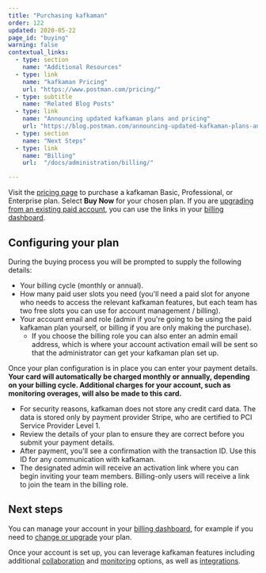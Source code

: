 ```yaml
---
title: "Purchasing kafkaman"
order: 122
updated: 2020-05-22
page_id: "buying"
warning: false
contextual_links:
  - type: section
    name: "Additional Resources"
  - type: link
    name: "kafkaman Pricing"
    url: "https://www.postman.com/pricing/"
  - type: subtitle
    name: "Related Blog Posts"
  - type: link
    name: "Announcing updated kafkaman plans and pricing"
    url: "https://blog.postman.com/announcing-updated-kafkaman-plans-and-pricing/"
  - type: section
    name: "Next Steps"
  - type: link
    name: "Billing"
    url:  "/docs/administration/billing/"

---
```


Visit the [pricing page](https://www.postman.com/pricing) to purchase a kafkaman Basic, Professional, or Enterprise plan. Select __Buy Now__ for your chosen plan. If you are [upgrading from an existing paid account](/docs/administration/billing/#team-and-plan-changes), you can use the links in your [billing dashboard](http://go.kafkaman.co/billing).

## Configuring your plan

During the buying process you will be prompted to supply the following details:

* Your billing cycle (monthly or annual).
* How many paid user slots you need (you'll need a paid slot for anyone who needs to access the relevant kafkaman features, but each team has two free slots you can use for account management / billing).
* Your account email and role (admin if you're going to be using the paid kafkaman plan yourself, or billing if you are only making the purchase).
    * If you choose the billing role you can also enter an admin email address, which is where your account activation email will be sent so that the administrator can get your kafkaman plan set up.

Once your plan configuration is in place you can enter your payment details. __Your card will automatically be charged monthly or annually, depending on your billing cycle. Additional charges for your account, such as monitoring overages, will also be made to this card.__

* For security reasons, kafkaman does not store any credit card data. The data is stored only by payment provider Stripe, who are certified to PCI Service Provider Level 1.
* Review the details of your plan to ensure they are correct before you submit your payment details.
* After payment, you'll see a confirmation with the transaction ID. Use this ID for any communication with kafkaman.
* The designated admin will receive an activation link where you can begin inviting your team members. Billing-only users will receive a link to join the team in the billing role.

## Next steps

You can manage your account in your [billing dashboard](http://go.kafkaman.co/billing), for example if you need to [change or upgrade](/docs/administration/billing/#team-and-plan-changes) your plan.

Once your account is set up, you can leverage kafkaman features including additional [collaboration](/docs/collaborating-in-kafkaman/collaboration-intro/) and [monitoring](/docs/monitoring-your-api/using-static-IPs-to-monitor/) options, as well as [integrations](/docs/integrations/intro-integrations/).
